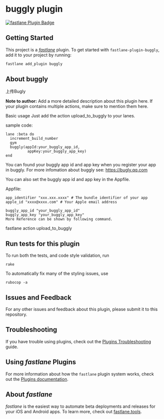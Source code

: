 # buggly plugin

[![fastlane Plugin Badge](https://rawcdn.githack.com/fastlane/fastlane/master/fastlane/assets/plugin-badge.svg)](https://rubygems.org/gems/fastlane-plugin-buggly)

## Getting Started

This project is a [_fastlane_](https://github.com/fastlane/fastlane) plugin. To get started with `fastlane-plugin-buggly`, add it to your project by running:

```bash
fastlane add_plugin buggly
```

## About buggly

上传Bugly

**Note to author:** Add a more detailed description about this plugin here. If your plugin contains multiple actions, make sure to mention them here.

Basic usage
Just add the action upload_to_buggly to your lanes.

sample code:

    lane :beta do
      increment_build_number 
      gym
      buggly(appId:your_buggly_app_id,
              appKey:your_buggly_app_key)
    end
You can found your buggly app id and app key when you register your app in buggly. For more infomation about buggly see: https://bugly.qq.com

You can also set the buggly app id and app key in the Appfile.

Appfile:

    app_identifier "xxx.xxx.xxxx" # The bundle identifier of your app
    apple_id "xxxx@xxxx.com" # Your Apple email address

    buggly_app_id "your_buggly_app_id"
    buggly_app_key "your_buggly_app_key"
    More Reference can be shown by following command.

fastlane action upload_to_buggly
## Run tests for this plugin

To run both the tests, and code style validation, run

```
rake
```

To automatically fix many of the styling issues, use
```
rubocop -a
```

## Issues and Feedback

For any other issues and feedback about this plugin, please submit it to this repository.

## Troubleshooting

If you have trouble using plugins, check out the [Plugins Troubleshooting](https://docs.fastlane.tools/plugins/plugins-troubleshooting/) guide.

## Using _fastlane_ Plugins

For more information about how the `fastlane` plugin system works, check out the [Plugins documentation](https://docs.fastlane.tools/plugins/create-plugin/).

## About _fastlane_

_fastlane_ is the easiest way to automate beta deployments and releases for your iOS and Android apps. To learn more, check out [fastlane.tools](https://fastlane.tools).
